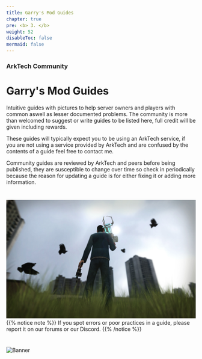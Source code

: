 ```yaml
---
title: Garry's Mod Guides
chapter: true
pre: <b> 3. </b>
weight: 52
disableToc: false
mermaid: false
---
```



### ArkTech Community
# Garry's Mod Guides

Intuitive guides with pictures to help server owners and players with common aswell as lesser documented problems. The community is more than welcomed to suggest or write guides to be listed here, full credit will be given including rewards.

These guides will typically expect you to be using an ArkTech service, if you are not using a service provided by ArkTech and are confused by the contents of a guide feel free to contact me.

Community guides are reviewed by ArkTech and peers before being published, they are susceptible to change over time so check in periodically because the reason for updating a guide is for either fixing it or adding more information.

# 
![Screenshot](images/gmod12.png)
{{% notice note %}}
If you spot errors or poor practices in a guide, please report it on our forums or our Discord.
{{% /notice %}}

#
![Banner](/images/fishy.gif)